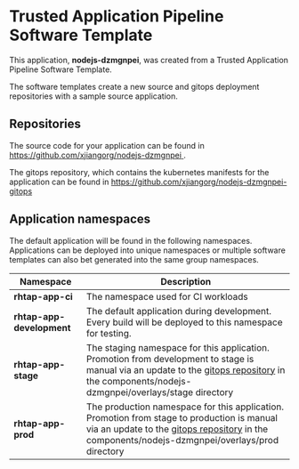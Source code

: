 # Trusted Application Pipeline Software Template

This application, **nodejs-dzmgnpei**, was created from a Trusted Application Pipeline Software Template.

The software templates create a new source and gitops deployment repositories with a sample source application. 

## Repositories

The source code for your application can be found in [https://github.com/xjiangorg/nodejs-dzmgnpei ](https://github.com/xjiangorg/nodejs-dzmgnpei ).
 
The gitops repository, which contains the kubernetes manifests for the application can be found in 
[https://github.com/xjiangorg/nodejs-dzmgnpei-gitops ](https://github.com/xjiangorg/nodejs-dzmgnpei-gitops ) 

## Application namespaces 

The default application will be found in the following namespaces. Applications can be deployed into unique namespaces or multiple software templates can also bet generated into the same group namespaces.  

|  Namespace   |  Description   |  
| -------- | -------- |
| **rhtap-app-ci** | The namespace used for CI workloads |
| **rhtap-app-development** | The default application during development. Every build will be deployed to this namespace for testing. |
| **rhtap-app-stage** | The staging namespace for this application. Promotion from development to stage is manual via an update to the [gitops repository](https://github.com/xjiangorg/nodejs-dzmgnpei-gitops ) in the components/nodejs-dzmgnpei/overlays/stage directory |
| **rhtap-app-prod** | The production namespace for this application. Promotion from stage to production is manual via an update to the [gitops repository](https://github.com/xjiangorg/nodejs-dzmgnpei-gitops ) in the components/nodejs-dzmgnpei/overlays/prod directory |